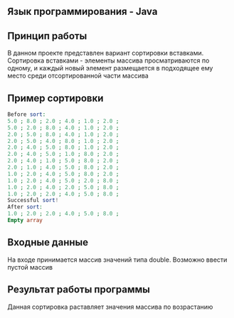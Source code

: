 ## Язык программирования - Java

## Принцип работы
В данном проекте представлен вариант сортировки вставками.
Сортировка вставками - элементы массива просматриваются по одному, и каждый новый элемент размещается в подходящее ему место среди отсортированной части массива

## Пример сортировки
```php
Before sort: 
5.0 ; 8.0 ; 2.0 ; 4.0 ; 1.0 ; 2.0 ; 
5.0 ; 2.0 ; 8.0 ; 4.0 ; 1.0 ; 2.0 ; 
2.0 ; 5.0 ; 8.0 ; 4.0 ; 1.0 ; 2.0 ; 
2.0 ; 5.0 ; 4.0 ; 8.0 ; 1.0 ; 2.0 ; 
2.0 ; 4.0 ; 5.0 ; 8.0 ; 1.0 ; 2.0 ; 
2.0 ; 4.0 ; 5.0 ; 1.0 ; 8.0 ; 2.0 ; 
2.0 ; 4.0 ; 1.0 ; 5.0 ; 8.0 ; 2.0 ; 
2.0 ; 1.0 ; 4.0 ; 5.0 ; 8.0 ; 2.0 ; 
1.0 ; 2.0 ; 4.0 ; 5.0 ; 8.0 ; 2.0 ; 
1.0 ; 2.0 ; 4.0 ; 5.0 ; 2.0 ; 8.0 ; 
1.0 ; 2.0 ; 4.0 ; 2.0 ; 5.0 ; 8.0 ; 
1.0 ; 2.0 ; 2.0 ; 4.0 ; 5.0 ; 8.0 ; 
Successful sort! 
After sort: 
1.0 ; 2.0 ; 2.0 ; 4.0 ; 5.0 ; 8.0 ; 
Empty array
```

## Входные данные
На входе принимается массив значений типа double. 
Возможно ввести пустой массив

## Результат работы программы
Данная сортировка раставляет значения массива по возрастанию

